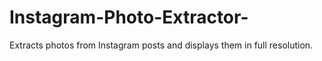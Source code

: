 # Instagram-Photo-Extractor-
Extracts photos from Instagram posts and displays them in full resolution.
